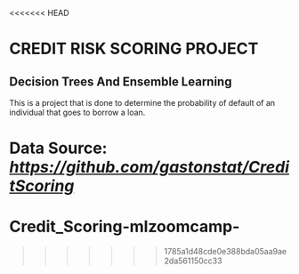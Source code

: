<<<<<<< HEAD
# CREDIT RISK SCORING PROJECT


## Decision Trees And Ensemble Learning

This is a project that is done to determine the probability of default of an individual that goes to borrow a loan.

Data Source:
*https://github.com/gastonstat/CreditScoring*
=======
# Credit_Scoring-mlzoomcamp-
>>>>>>> 1785a1d48cde0e388bda05aa9ae2da561150cc33
